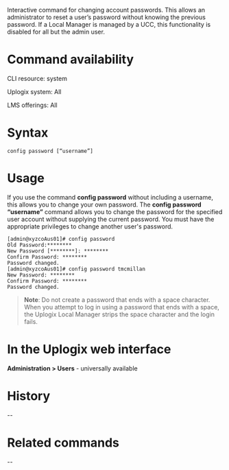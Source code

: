 Interactive command for changing account passwords. This allows an administrator to reset a user’s password without knowing the previous password. If a Local Manager is managed by a UCC, this functionality is disabled for all but the admin user.

# Command availability 

CLI resource: system

Uplogix system: All

LMS offerings: All

# Syntax 

```
config password [“username”]

```

# Usage 

If you use the command **config password** without including a username, this allows you to change your own password. The **config password “username”** command allows you to change the password for the specified user account without supplying the current password. You must have the appropriate privileges to change another user's password.

```
[admin@xyzcoAus01]# config password
Old Password:********
New Password [********]: ********
Confirm Password: ********
Password changed.
[admin@xyzcoAus01]# config password tmcmillan
New Password: ********
Confirm Password: ********
Password changed.
```

> **Note**: Do not create a password that ends with a space character. When you attempt to log in using a password that ends with a space, the Uplogix Local Manager strips the space character and the login fails.

# In the Uplogix web interface

**Administration > Users** - universally available

# History 

--

# Related commands 

--
